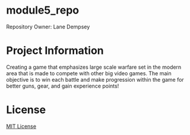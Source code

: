 # module5_repo
Repository Owner: Lane Dempsey

# Project Information
Creating a game that emphasizes large scale warfare set in the modern area that is made to compete with other big video games. The main objective is to win each battle and make progression within the game for better guns, gear, and gain experience points!

# License
[MIT License](LICENSE)

